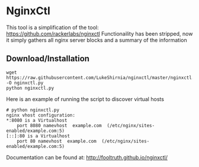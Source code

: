 <h1>NginxCtl</h1>

This tool is a simplification of the tool: https://github.com/rackerlabs/nginxctl
Functionaility has been stripped, now it simply gathers all nginx server blocks and a summary of the information

<h2>Download/Installation</h2>

```
wget https://raw.githubusercontent.com/LukeShirnia/nginxctl/master/nginxctl.py -O nginxctl.py 
python nginxctl.py
```

Here is an example of running the script to discover virtual hosts

```
# python nginxctl.py
nginx vhost configuration:
*:8080 is a Virtualhost
	port 8080 namevhost  example.com  (/etc/nginx/sites-enabled/example.com:5)
[::]:80 is a Virtualhost
	port 80 namevhost  example.com  (/etc/nginx/sites-enabled/example.com:5)

```
Documentation can be found at: http://fooltruth.github.io/nginxctl/
